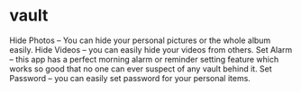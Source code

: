 # vault
Hide Photos – You can hide your personal pictures or the whole album easily. Hide Videos – you can easily hide your videos from others. Set Alarm – this app has a perfect morning alarm or reminder setting feature which works so good that no one can ever suspect of any vault behind it. Set Password – you can easily set password for your personal items.

